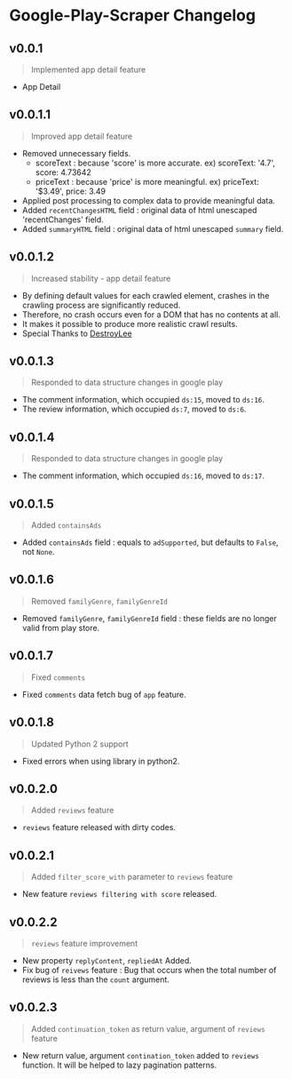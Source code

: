 # Google-Play-Scraper Changelog
## v0.0.1
> Implemented app detail feature
- App Detail

## v0.0.1.1
> Improved app detail feature
- Removed unnecessary fields.
    - scoreText : because 'score' is more accurate. ex) scoreText: '4.7', score: 4.73642
    - priceText : because 'price' is more meaningful. ex) priceText: '$3.49', price: 3.49
- Applied post processing to complex data to provide meaningful data.
- Added `recentChangesHTML` field : original data of html unescaped 'recentChanges' field.
- Added `summaryHTML` field : original data of html unescaped `summary` field.

## v0.0.1.2
> Increased stability - app detail feature
- By defining default values for each crawled element, crashes in the crawling process are significantly reduced.
- Therefore, no crash occurs even for a DOM that has no contents at all.
- It makes it possible to produce more realistic crawl results.
- Special Thanks to [DestroyLee](https://github.com/DestroyLee)

## v0.0.1.3
> Responded to data structure changes in google play
- The comment information, which occupied `ds:15`, moved to `ds:16`.
- The review information, which occupied `ds:7`, moved to `ds:6`.

## v0.0.1.4
> Responded to data structure changes in google play
- The comment information, which occupied `ds:16`, moved to `ds:17`.

## v0.0.1.5
> Added `containsAds`
- Added `containsAds` field : equals to `adSupported`, but defaults to `False`, not `None`.

## v0.0.1.6
> Removed `familyGenre`, `familyGenreId`
- Removed `familyGenre`, `familyGenreId` field : these fields are no longer valid from play store.

## v0.0.1.7
> Fixed `comments`
- Fixed `comments` data fetch bug of `app` feature.

## v0.0.1.8
> Updated Python 2 support
- Fixed errors when using library in python2.

## v0.0.2.0
> Added `reviews` feature
- `reviews` feature released with dirty codes.

## v0.0.2.1
> Added `filter_score_with` parameter to `reviews` feature
- New feature `reviews filtering with score` released. 

## v0.0.2.2
> `reviews` feature improvement
- New property `replyContent`, `repliedAt` Added. 
- Fix bug of `reivews` feature : Bug that occurs when the total number of reviews is less than the `count` argument.

## v0.0.2.3
> Added `continuation_token` as return value, argument of `reviews` feature
- New return value, argument `contination_token` added to `reviews` function. It will be helped to lazy pagination patterns.
